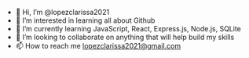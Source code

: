 - 👋 Hi, I’m @lopezclarissa2021
- 👀 I’m interested in learning all about Github
- 🌱 I’m currently learning JavaScript, React, Express.js, Node.js, SQLite
- 💞️ I’m looking to collaborate on anything that will help build my skills
- 📫 How to reach me lopezclarissa2021@gmail.com

<!---
lopezclarissa2021/lopezclarissa2021 is a ✨ special ✨ repository because its `README.md` (this file) appears on your GitHub profile.
You can click the Preview link to take a look at your changes.
--->
